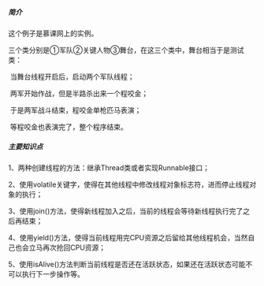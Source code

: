 ##### 简介

这个例子是慕课网上的实例。

三个类分别是①军队②关键人物③舞台，在这三个类中，舞台相当于是测试类：

​	当舞台线程开启后，启动两个军队线程；

​	两军开始作战，但是半路杀出来一个程咬金；

​	于是两军战斗结束，程咬金单枪匹马表演；

​	等程咬金也表演完了，整个程序结束。

##### 主要知识点

1、两种创建线程的方法：继承Thread类或者实现Runnable接口；

2、使用volatile关键字，使得在其他线程中修改线程对象标志符，进而停止线程对象的执行；

3、使用join()方法，使得新线程加入之后，当前的线程会等待新线程执行完了之后再结束；

4、使用yield()方法，使得当前线程用完CPU资源之后留给其他线程机会，当然自己也会立马再次抢回CPU资源；

5、使用isAlive()方法判断当前线程是否还在活跃状态，如果还在活跃状态可能不可以执行下一步操作等。

